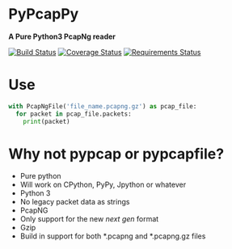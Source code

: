 PyPcapPy
========
**A Pure Python3 PcapNg reader**

[![Build Status](https://travis-ci.org/TheBiggerGuy/pypcappy.svg?branch=master)](https://travis-ci.org/TheBiggerGuy/pypcappy)
[![Coverage Status](https://coveralls.io/repos/github/TheBiggerGuy/pypcappy/badge.svg?branch=master)](https://coveralls.io/github/TheBiggerGuy/pypcappy?branch=master)
[![Requirements Status](https://requires.io/github/TheBiggerGuy/pypcappy/requirements.svg?branch=master)](https://requires.io/github/TheBiggerGuy/pypcappy/requirements/?branch=master)

Use
===
```python
with PcapNgFile('file_name.pcapng.gz') as pcap_file:
  for packet in pcap_file.packets:
    print(packet)
```

Why not pypcap or pypcapfile?
=============================
* Pure python
 * Will work on CPython, PyPy, Jpython or whatever
* Python 3
 * No legacy packet data as strings
* PcapNG
 * Only support for the new *next gen* format
* Gzip
 * Build in support for both *.pcapng and *.pcapng.gz files
